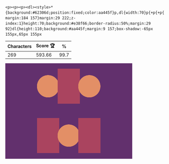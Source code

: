 `<p><p><p><dl><style>*{background:#62306d;position:fixed;color:aa445f}p,dl{width:70}p{+p{+p{margin:184 157}margin:29 222;z-index:1}height:70;background:#e38f66;border-radius:50%;margin:29 92}dl{height:110;background:#aa445f;margin:9 157;box-shadow:-65px 155px,65px 155px`

| Characters | Score 🏆 | %    |
| ---------- | -------- | ---- |
| 269        | 593.66   | 99.7 |

![](/2024/Oct2024/10/20241010.png)
